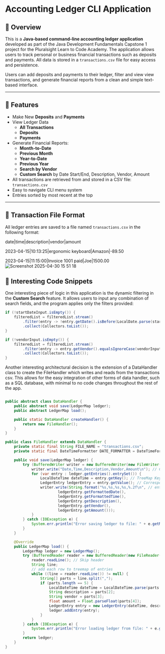 # Accounting Ledger CLI Application

## 📘 Overview

This is a **Java-based command-line accounting ledger application** developed as part of the Java Development Fundamentals Capstone 1 project for the Pluralsight Learn to Code Academy. The application allows users to track personal or business financial transactions such as deposits and payments. All data is stored in a `transactions.csv` file for easy access and persistence.

Users can add deposits and payments to their ledger, filter and view view transactions, and generate financial reports from a clean and simple text-based interface.

---

## 🚀 Features

- Make New **Deposits** and **Payments**
- View Ledger Data
  - **All Transactions**
  - **Deposits**
  - **Payments**
- Generate Financial Reports:
  - **Month-to-Date**
  - **Previous Month**
  - **Year-to-Date**
  - **Previous Year**
  - **Search by Vendor**
  -  **Custom Search** by Date Start/End, Description, Vendor, Amount
- All transactions are retrieved from and stored in a CSV file: `transactions.csv`
- Easy to navigate CLI menu system
- Entries sorted by most recent at the top

---

## 📁 Transaction File Format

All ledger entries are saved to a file named `transactions.csv` in the following format:


date|time|description|vendor|amount

2023-04-15|10:13:25|ergonomic keyboard|Amazon|-89.50

2023-04-15|11:15:00|Invoice 1001 paid|Joe|1500.00
![Screenshot 2025-04-30 15 51 18](https://github.com/user-attachments/assets/218282a9-445e-4f7a-9b0e-b1d0730b475a)



## 📌 Interesting Code Snippets

One interesting piece of logic in this application is the dynamic filtering in the **Custom Search** feature. It allows users to input any combination of search fields, and the program applies only the filters provided:

```java
if (!startDateInput.isEmpty()) {
    filteredList = filteredList.stream()
        .filter(entry -> !entry.getDate().isBefore(LocalDate.parse(startDateInput)))
        .collect(Collectors.toList());
}

if (!vendorInput.isEmpty()) {
    filteredList = filteredList.stream()
        .filter(entry -> entry.getVendor().equalsIgnoreCase(vendorInput))
        .collect(Collectors.toList());
}
```
Another interesting architectural decision is the extension of a DataHandler class to create the FileHandler which writes and reads from the transactions csv. This allows for the easy integration of other forms of data handler, such as a SQL database, with minimal to no code changes throughout the rest of the app.

```java

public abstract class DataHandler {
    public abstract void save(LedgerMap ledger);
    public abstract LedgerMap load();

    public static DataHandler createHandler() {
        return new FileHandler();
    }
}

public class FileHandler extends DataHandler {
    private static final String FILE_NAME = "transactions.csv";
    private static final DateTimeFormatter DATE_FORMATTER = DateTimeFormatter.ofPattern("yyyy-MM-dd HH:mm:ss");

    public void save(LedgerMap ledger) {
        try (BufferedWriter writer = new BufferedWriter(new FileWriter(FILE_NAME))) {
            writer.write("Date,Time,Description,Vendor,Amount\n"); // CSV header
            for (var entry : ledger.getEntries().entrySet()) {
                LocalDateTime dateTime = entry.getKey(); // TreeMap Key
                LedgerEntry ledgerEntry = entry.getValue(); // Corresponding value
                writer.write(String.format("%s,%s,%s,%s,%.2f\n", // entry fields
                        ledgerEntry.getFormattedDate(),
                        ledgerEntry.getFormattedTime(),
                        ledgerEntry.getDescription(),
                        ledgerEntry.getVendor(),
                        ledgerEntry.getAmount()));
            }
        } catch (IOException e) {
            System.err.println("Error saving ledger to file: " + e.getMessage());
        }
    }

    @Override
    public LedgerMap load() {
        LedgerMap ledger = new LedgerMap();
        try (BufferedReader reader = new BufferedReader(new FileReader(FILE_NAME))) {
            reader.readLine(); // Skip header
            String line;
            // add each row to treemap of entries
            while ((line = reader.readLine()) != null) {
                String[] parts = line.split(",");
                if (parts.length == 5) {
                    LocalDateTime dateTime = LocalDateTime.parse(parts[0] + " " + parts[1], DATE_FORMATTER);
                    String description = parts[2];
                    String vendor = parts[3];
                    float amount = Float.parseFloat(parts[4]);
                    LedgerEntry entry = new LedgerEntry(dateTime, description, vendor, amount);
                    ledger.addEntry(entry);
                }
            }
        } catch (IOException e) {
            System.err.println("Error loading ledger from file: " + e.getMessage());
        }
        return ledger;
    }
}

```
